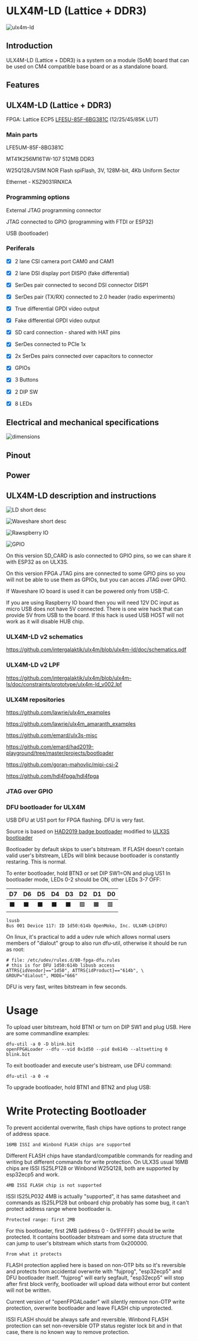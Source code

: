 <!--
SPDX-FileCopyrightText: 2016 2016 Goran Mahovlic, <goran.mahovlic@gmail.com> et al.

SPDX-License-Identifier: CERN-OHL-S-2.0
-->

# ULX4M-LD (Lattice + DDR3)

![ulx4m-ld](https://github.com/intergalaktik/ulx4m-documentation/blob/main/pic/ulx4m-ld.png)

## Introduction

ULX4M-LD (Lattice + DDR3) is a system on a module (SoM) board that can be used on CM4 compatible base board or as a standalone board.

## Features

## ULX4M-LD (Lattice + DDR3)

FPGA: Lattice ECP5 [LFE5U-85F-6BG381C](http://www.latticesemi.com/~/media/LatticeSemi/Documents/DataSheets/ECP5/FPGA-DS-02012.pdf?document_id=50461) (12/25/45/85K LUT)

### Main parts

LFE5UM-85F-8BG381C

MT41K256M16TW-107 512MB DDR3

W25Q128JVSIM NOR Flash spiFlash, 3V, 128M-bit, 4Kb Uniform Sector

Ethernet - KSZ9031RNXCA

### Programming options

External JTAG programming connector

JTAG connected to GPIO (programming with FTDI or ESP32)

USB (bootloader)

### Periferals

- [x] 2 lane CSI camera port  CAM0 and CAM1

- [x] 2 lane DSI display port DISP0 (fake differential)

- [x] SerDes pair connected to second DSI connector DISP1

- [x] SerDes pair (TX/RX) connected to 2.0 header (radio experiments)

- [x] True differential GPDI video output

- [x] Fake differential GPDI video output

- [x] SD card connection - shared with HAT pins

- [x] SerDes connected to PCIe 1x 

- [x] 2x SerDes pairs connected over capacitors to connector

- [x] GPIOs

- [x] 3 Buttons

- [x] 2 DIP SW

- [x] 8 LEDs

## Electrical and mechanical specifications

![dimensions](https://github.com/intergalaktik/ulx4m-documentation/blob/main/pic/ulx4m-ld-dimensions.png)

## Pinout

## Power

## ULX4M-LD description and instructions

![LD short desc](https://github.com/intergalaktik/ulx4m-documentation/blob/main/pic/ulx4m-ld-short-desc.png)

![Waveshare short desc](https://github.com/intergalaktik/ulx4m-documentation/blob/main/pic/Waveshare-ulx4m-ld-v2-explain.png)

![Rawspberry IO](https://github.com/intergalaktik/ulx4m-documentation/blob/main/pic/ULX4M-LD-V2-raspberry_IO.jpg)

![GPIO](https://github.com/intergalaktik/ulx4m-documentation/blob/main/pic/gpio.png)

On this version SD_CARD is aslo connected to GPIO pins, so we can share it with ESP32 as on ULX3S.

On this version FPGA JTAG pins are connected to some GPIO pins so you will not be able to use them as GPIOs, but you can acces JTAG over GPIO.

If Waveshare IO board is used it can be powered only from USB-C.

If you are using Raspberry IO board then you will need 12V DC input as micro USB does not have 5V connected.
There is one wire hack that can provide 5V from USB to the board.
If this hack is used USB HOST will not work as it will disable HUB chip.

### ULX4M-LD v2 schematics

https://github.com/intergalaktik/ulx4m/blob/ulx4m-ld/doc/schematics.pdf

### ULX4M-LD v2 LPF

https://github.com/intergalaktik/ulx4m/blob/ulx4m-ls/doc/constraints/prototype/ulx4m-ld_v002.lpf

### ULX4M repositories

https://github.com/lawrie/ulx4m_examples

https://github.com/lawrie/ulx4m_amaranth_examples

https://github.com/emard/ulx3s-misc

https://github.com/emard/had2019-playground/tree/master/projects/bootloader

https://github.com/goran-mahovlic/mipi-csi-2

https://github.com/hdl4fpga/hdl4fpga

### JTAG over GPIO

### DFU bootloader for ULX4M

USB DFU at US1 port for FPGA flashing.
DFU is very fast.

Source is based on [HAD2019 badge bootloader](https://github.com/smunaut/had2019-playground)
modified to [ULX3S bootloader](https://github.com/emard/had2019-playground)

Bootloader by default skips to user's bitstream.
If FLASH doesn't contain valid user's bitstream, LEDs will blink
because bootloader is constantly restaring. This is normal.

To enter bootloader, hold BTN3 or set DIP SW1=ON and plug US1
In bootloader mode, LEDs 0-2 should be ON, other LEDs 3-7 OFF:

|   D7   |   D6   |   D5   |   D4   |   D3   |    D2   |    D1   |    D0   |
|--------|--------|--------|--------|--------|---------|---------|---------|
|&#x2b1b;|&#x2b1b;|&#x2b1b;|&#x2b1b;|&#x2b1b;|&#x1f7e9;|&#x1f7e7;|&#x1f7e5;|

    lsusb
    Bus 001 Device 117: ID 1d50:614b OpenMoko, Inc. ULX4M-LD(DFU)

On linux, it's practical to add a udev rule which allows normal users
members of "dialout" group to also run dfu-util,
otherwise it should be run as root:

    # file: /etc/udev/rules.d/80-fpga-dfu.rules
    # this is for DFU 1d50:614b libusb access
    ATTRS{idVendor}=="1d50", ATTRS{idProduct}=="614b", \
    GROUP="dialout", MODE="666"

DFU is very fast, writes bitstream in few seconds.

# Usage

To upload user bitstream, hold BTN1 or turn on DIP SW1 and plug
USB. Here are some commandline examples:

    dfu-util -a 0 -D blink.bit
    openFPGALoader --dfu --vid 0x1d50 --pid 0x614b --altsetting 0 blink.bit

To exit bootloader and execute user's bistream, use DFU command:

    dfu-util -a 0 -e

To upgrade bootloader, hold BTN1 and BTN2 and plug USB:

# Write Protecting Bootloader

To prevent accidental overwrite,
flash chips have options to
protect range of address space.

    16MB ISSI and Winbond FLASH chips are supported

Different FLASH chips have standard/compatible
commands for reading and writing but different
commands for write protection. On ULX3S usual
16MB chips are ISSI IS25LP128 or Winbond W25Q128,
both are supported by esp32ecp5 and work.

    4MB ISSI FLASH chip is not supported

ISSI IS25LP032 4MB is actually "supported",
it has same datasheet and commands as IS25LP128
but onboard chip probably has some bug, it can't
protect address range where bootloader is.

    Protected range: first 2MB

For this bootloader, first 2MB (address
0 - 0x1FFFFF) should be write protected.
It contains bootloader bitstream and some
data structure that can jump to user's
bitstream which starts from 0x200000.

    From what it protects

FLASH protection applied here is based on non-OTP
bits so it's reversible and protects from accidental
overwrite with "fujprog", "esp32ecp5" and
DFU bootloader itself. "fujprog" will early
segfault, "esp32ecp5" will stop after first
block verify, bootloader will upload data without
error but content will not be written.

Current version of "openFPGALoader" will silently
remove non-OTP write protection, overwrite bootloader and
leave FLASH chip unprotected. 

ISSI FLASH should be always safe and reversible.
Winbond FLASH protection can set non-reversible
OTP status register lock bit and in that case,
there is no known way to remove protection.